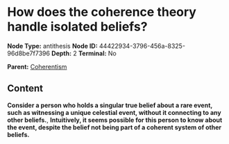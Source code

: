 # How does the coherence theory handle isolated beliefs?

**Node Type:** antithesis
**Node ID:** 44422934-3796-456a-8325-96d8be7f7396
**Depth:** 2
**Terminal:** No

**Parent:** [Coherentism](coherentism.md)

## Content

**Consider a person who holds a singular true belief about a rare event, such as witnessing a unique celestial event, without it connecting to any other beliefs.**, **Intuitively, it seems possible for this person to know about the event, despite the belief not being part of a coherent system of other beliefs.**
